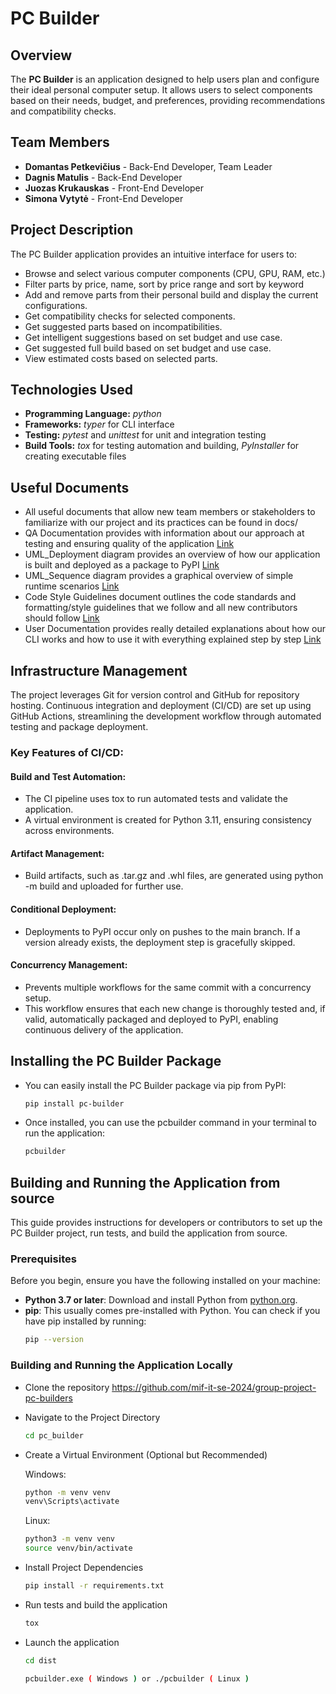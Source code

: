 # PC Builder

## Overview

The **PC Builder** is an application designed to help users plan and
configure their ideal personal computer setup.
It allows users to select components based on their needs,
budget, and preferences, providing recommendations and compatibility checks.

## Team Members

- **Domantas Petkevičius** - Back-End Developer, Team Leader
- **Dagnis Matulis** - Back-End Developer
- **Juozas Krukauskas** - Front-End Developer
- **Simona Vytytė** - Front-End Developer

## Project Description

The PC Builder application provides an intuitive interface for users to:

- Browse and select various computer components (CPU, GPU, RAM, etc.)
- Filter parts by price, name, sort by price range and sort by keyword
- Add and remove parts from their personal build and display the current configurations.
- Get compatibility checks for selected components.
- Get suggested parts based on incompatibilities.
- Get intelligent suggestions based on set budget and use case.
- Get suggested full build based on set budget and use case.
- View estimated costs based on selected parts.

## Technologies Used

- **Programming Language:** _python_
- **Frameworks:** _typer_ for CLI interface
- **Testing:** _pytest_ and _unittest_ for unit and integration testing
- **Build Tools:** _tox_ for testing automation and building, _PyInstaller_ for creating executable files
  
## Useful Documents
- All useful documents that allow new team members or stakeholders to familiarize with our project and its practices can be found in docs/
- QA Documentation provides with information about our approach at testing and ensuring quality of the application [Link](docs/QA_documentation.md)
- UML_Deployment diagram provides an overview of how our application is built and deployed as a package to PyPI [Link](docs/UML_deployment.pdf)
- UML_Sequence diagram provides a graphical overview of simple runtime scenarios [Link](docs/UML_sequence.pdf)
- Code Style Guidelines document outlines the code standards and formatting/style guidelines that we follow and all new contributors should follow [Link](docs/code-style-guidelines.md)
- User Documentation provides really detailed explanations about how our CLI works and how to use it with everything explained step by step [Link](docs/user_documentation.md)

## Infrastructure Management

The project leverages Git for version control and GitHub for repository hosting. Continuous integration and deployment (CI/CD) are set up using GitHub Actions, streamlining the development workflow through automated testing and package deployment.

### Key Features of CI/CD:
#### Build and Test Automation:
* The CI pipeline uses tox to run automated tests and validate the application.
* A virtual environment is created for Python 3.11, ensuring consistency across environments.
#### Artifact Management:
* Build artifacts, such as .tar.gz and .whl files, are generated using python -m build and uploaded for further use.
#### Conditional Deployment:
* Deployments to PyPI occur only on pushes to the main branch. If a version already exists, the deployment step is gracefully skipped.
#### Concurrency Management:
* Prevents multiple workflows for the same commit with a concurrency setup.
* This workflow ensures that each new change is thoroughly tested and, if valid, automatically packaged and deployed to PyPI, enabling continuous delivery of the application.

## Installing the PC Builder Package

- You can easily install the PC Builder package via pip from PyPI:
  ```bash
  pip install pc-builder
  ```
- Once installed, you can use the pcbuilder command in your terminal to run the application:
  ```bash
  pcbuilder
  ```

## Building and Running the Application from source

This guide provides instructions for developers or contributors to set up the PC Builder project, run tests, and build the application from source.

### Prerequisites

Before you begin, ensure you have the following installed on your machine:

- **Python 3.7 or later**: Download and install Python from [python.org](https://www.python.org/downloads/).
- **pip**: This usually comes pre-installed with Python. You can check if you have pip installed by running:
  ```bash
  pip --version
  ```

### Building and Running the Application Locally

- Clone the repository https://github.com/mif-it-se-2024/group-project-pc-builders
- Navigate to the Project Directory
  ```bash
  cd pc_builder
  ```
- Create a Virtual Environment (Optional but Recommended)

  Windows:

  ```bash
  python -m venv venv
  venv\Scripts\activate
  ```

  Linux:

  ```bash
  python3 -m venv venv
  source venv/bin/activate
  ```

- Install Project Dependencies

  ```bash
  pip install -r requirements.txt
  ```

- Run tests and build the application

  ```bash
  tox
  ```

- Launch the application
  ```bash
  cd dist
  ```
  ```bash
  pcbuilder.exe ( Windows ) or ./pcbuilder ( Linux )
  ```
